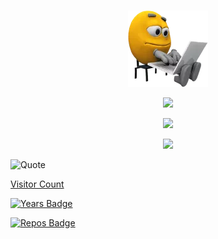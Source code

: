 ###

<div id="header" align="center">
  <a href="https://github.com/GameExplorer"><img src="programmer.png" alt="programmer"></a>
</div>

<p align="center">
	<img width="450em" src="https://github-readme-stats.vercel.app/api?username=GameExplorer&show_icons=true&include_all_commits=true&count_private=true&hide_border=true&theme=dark" />
</p>

<p align="center">
	<img width="450em" src="https://github-readme-streak-stats.herokuapp.com/?user=GameExplorer&include_all_commits=true&hide_border=true&theme=dark"/>
</p>

<p align="center">
	<img width="450em" src="https://github-readme-stats.vercel.app/api/top-langs/?username=GameExplorer&layout=compact&custom_title=Most used languages&langs_count=10&include_all_commits=true&hide_progress=true&hide_border=true&theme=dark&hide=">
</p>

<p align="center">

![Quote](https://github-readme-quotes.herokuapp.com/quote?theme=dark)
</p>


<!---
<div align="center"><a href="https://wakatime.com/@2d9dd370-ae1d-4c31-86e4-e61456371d7f"><img src="https://wakatime.com/badge/user/2d9dd370-ae1d-4c31-86e4-e61456371d7f.svg" alt="Total time coded since Feb 25 2022" /></a>
</div>

<!---!<div align="center">
<a href="https://stackoverflow.com/users/15209742/ronin-hunter"><img src="https://stackoverflow.com/users/flair/15209742.png?theme=dark" width="208" height="58" alt="profile for Ronin Hunter at Stack Overflow, Q&amp;A for professional and enthusiast programmers" title="profile for Ronin Hunter at Stack Overflow, Q&amp;A for professional and enthusiast programmers"></a>
</div>
-->


[Visitor Count](https://profile-counter.glitch.me/GameExplorer/count.svg)

[![Years Badge](https://badges.pufler.dev/years/GameExplorer)](https://badges.pufler.dev)

[![Repos Badge](https://badges.pufler.dev/repos/GameExplorer)](https://badges.pufler.dev)

